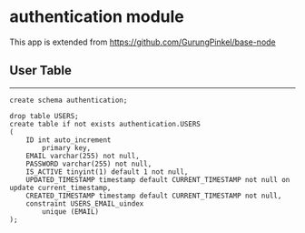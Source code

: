 # authentication module

This app is extended from https://github.com/GurungPinkel/base-node

## User Table

---

```
create schema authentication;

drop table USERS;
create table if not exists authentication.USERS
(
	ID int auto_increment
		primary key,
	EMAIL varchar(255) not null,
	PASSWORD varchar(255) not null,
	IS_ACTIVE tinyint(1) default 1 not null,
	UPDATED_TIMESTAMP timestamp default CURRENT_TIMESTAMP not null on update current_timestamp,
	CREATED_TIMESTAMP timestamp default CURRENT_TIMESTAMP not null,
	constraint USERS_EMAIL_uindex
		unique (EMAIL)
);

```
